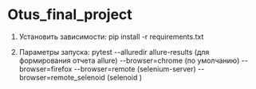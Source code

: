 # Otus_final_project
1. Установить зависимости:
	pip install -r requirements.txt
	
2. Параметры запуска:
	pytest --alluredir allure-results  (для формирования отчета allure)
	--browser=chrome (по умолчанию)
	--browser=firefox
	--browser=remote (selenium-server)
	--browser=remote_selenoid (selenoid )